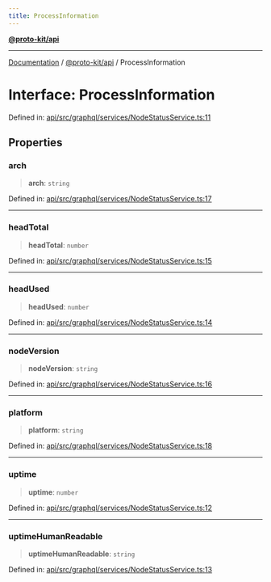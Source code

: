 ```yaml
---
title: ProcessInformation
---
```


[**@proto-kit/api**](../README.md)

***

[Documentation](../../../README.md) / [@proto-kit/api](../README.md) / ProcessInformation

# Interface: ProcessInformation

Defined in: [api/src/graphql/services/NodeStatusService.ts:11](https://github.com/proto-kit/framework/blob/b953c754e500c62f01fbbd6d09adfb2f5577269d/packages/api/src/graphql/services/NodeStatusService.ts#L11)

## Properties

### arch

> **arch**: `string`

Defined in: [api/src/graphql/services/NodeStatusService.ts:17](https://github.com/proto-kit/framework/blob/b953c754e500c62f01fbbd6d09adfb2f5577269d/packages/api/src/graphql/services/NodeStatusService.ts#L17)

***

### headTotal

> **headTotal**: `number`

Defined in: [api/src/graphql/services/NodeStatusService.ts:15](https://github.com/proto-kit/framework/blob/b953c754e500c62f01fbbd6d09adfb2f5577269d/packages/api/src/graphql/services/NodeStatusService.ts#L15)

***

### headUsed

> **headUsed**: `number`

Defined in: [api/src/graphql/services/NodeStatusService.ts:14](https://github.com/proto-kit/framework/blob/b953c754e500c62f01fbbd6d09adfb2f5577269d/packages/api/src/graphql/services/NodeStatusService.ts#L14)

***

### nodeVersion

> **nodeVersion**: `string`

Defined in: [api/src/graphql/services/NodeStatusService.ts:16](https://github.com/proto-kit/framework/blob/b953c754e500c62f01fbbd6d09adfb2f5577269d/packages/api/src/graphql/services/NodeStatusService.ts#L16)

***

### platform

> **platform**: `string`

Defined in: [api/src/graphql/services/NodeStatusService.ts:18](https://github.com/proto-kit/framework/blob/b953c754e500c62f01fbbd6d09adfb2f5577269d/packages/api/src/graphql/services/NodeStatusService.ts#L18)

***

### uptime

> **uptime**: `number`

Defined in: [api/src/graphql/services/NodeStatusService.ts:12](https://github.com/proto-kit/framework/blob/b953c754e500c62f01fbbd6d09adfb2f5577269d/packages/api/src/graphql/services/NodeStatusService.ts#L12)

***

### uptimeHumanReadable

> **uptimeHumanReadable**: `string`

Defined in: [api/src/graphql/services/NodeStatusService.ts:13](https://github.com/proto-kit/framework/blob/b953c754e500c62f01fbbd6d09adfb2f5577269d/packages/api/src/graphql/services/NodeStatusService.ts#L13)
